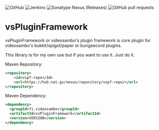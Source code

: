 ![GitHub](https://img.shields.io/github/license/videosambo/vsPluginFramework)
![Jenkins](https://img.shields.io/jenkins/build?jobUrl=https%3A%2F%2Fhub.nat.gs%2Fjenkins%2Fjob%2FvsPluginFramework%2F)
![Sonatype Nexus (Releases)](https://img.shields.io/nexus/r/fi.videosambo/vsPluginFramework?server=https%3A%2F%2Fhub.nat.gs%2Fnexus)
![GitHub pull requests](https://img.shields.io/github/issues-pr/videosambo/vsPluginFramework)

# vsPluginFramework

vsPluginFramework or videosambo's plugin framework is core plugin for videosambo's bukkit/spigot/paper or bungeecord plugins.

This library is for my own use but if you want to use it. Just do it.

Maven Repository:
```xml
<repository>
    <id>vspf-repo</id>
    <url>https://hub.nat.gs/nexus/repository/vspf-repo/</url>
</repository>
```

Maven Dependency:
```xml
<dependency>
  <groupId>fi.videosambo</groupId>
  <artifactId>vsPluginFramework</artifactId>
  <version>VERSION</version>
</dependency>
```

